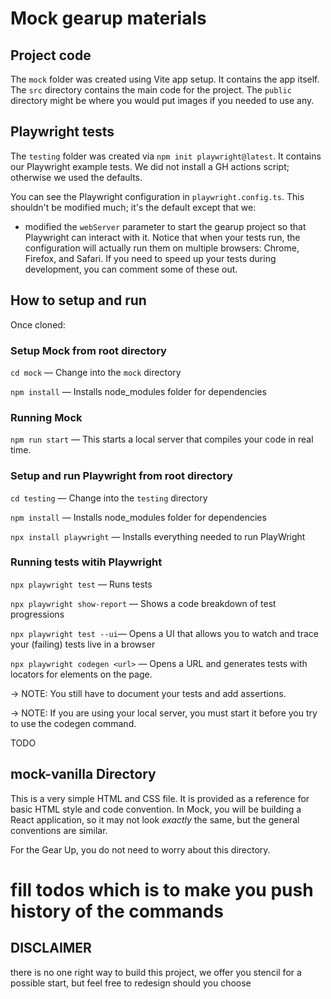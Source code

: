 # Mock gearup materials

## Project code

The `mock` folder was created using Vite app setup. It contains the app itself. The `src` directory contains the main code for the project. The `public` directory might be where you would put images if you needed to use any.

## Playwright tests

The `testing` folder was created via `npm init playwright@latest`. It contains our Playwright example tests. We did not install a GH actions script; otherwise we used the defaults. 

You can see the Playwright configuration in `playwright.config.ts`. This shouldn't be modified much; it's the default except that we:
* modified the `webServer` parameter to start the gearup project so that Playwright can interact with it. Notice that when your tests run, the configuration will actually run them on multiple browsers: Chrome, Firefox, and Safari. If you need to speed up your tests during development, you can comment some of these out.

## How to setup and run
Once cloned:

### Setup Mock from root directory
`cd mock` — Change into the `mock` directory

`npm install` — Installs node_modules folder for dependencies

### Running Mock
`npm run start` — This starts a local server that compiles your code in real time.

### Setup and run Playwright from root directory
`cd testing` — Change into the `testing` directory

`npm install` — Installs node_modules folder for dependencies

`npx install playwright` — Installs everything needed to run PlayWright

### Running tests witih Playwright
`npx playwright test` — Runs tests

`npx playwright show-report` — Shows a code breakdown of test progressions

`npx playwright test --ui`— Opens a UI that allows you to watch and trace your (failing) tests live in a browser

`npx playwright codegen <url>` — Opens a URL and generates tests with locators for elements on the page. 

-> NOTE: You still have to document your tests and add assertions. 

-> NOTE: If you are using your local server, you must start it before you try to use the codegen command.


TODO
## mock-vanilla Directory
This is a very simple HTML and CSS file. It is provided as a reference for basic HTML style and code convention. In Mock, you will be building a React application, so it may not look *exactly* the same, but the general conventions are similar.

For the Gear Up, you do not need to worry about this directory.

# fill todos which is to make you push history of the commands

## DISCLAIMER
there is no one right way to build this project, we offer you stencil for a possible start, but feel free to redesign should you choose